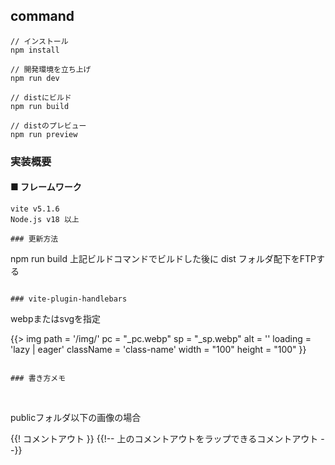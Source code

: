 ## command
```
// インストール
npm install

// 開発環境を立ち上げ
npm run dev

// distにビルド
npm run build

// distのプレビュー
npm run preview
```
### 実装概要
#### ■ フレームワーク
```
vite v5.1.6
Node.js v18 以上

### 更新方法
```
npm run build
上記ビルドコマンドでビルドした後に dist フォルダ配下をFTPする
```

### vite-plugin-handlebars
```
webpまたはsvgを指定

{{> img 
  path      = '/img/'
  pc        = "_pc.webp"
  sp        = "_sp.webp"
  alt       = ''
  loading   = 'lazy | eager'
  className = 'class-name'
  width     = "100"
  height    = "100"
}}
```

### 書き方メモ
```
<img src="./img/main.jpg" alt="">

<img src="/img/sub/sub.jpg" alt="">

publicフォルダ以下の画像の場合
<img src="/assets/img/sub/sub.jpg" alt="">


{{! コメントアウト }}
{{!-- 上のコメントアウトをラップできるコメントアウト --}}
```